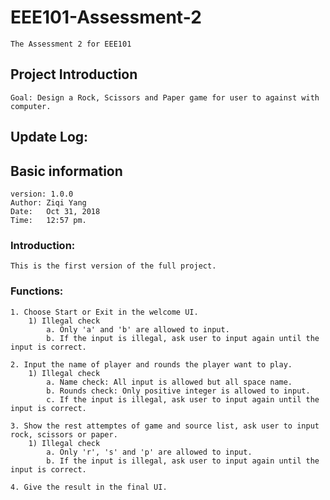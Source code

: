 # EEE101-Assessment-2
    The Assessment 2 for EEE101

## Project Introduction
    Goal: Design a Rock, Scissors and Paper game for user to against with computer.

## Update Log:
## Basic information
    version: 1.0.0
    Author: Ziqi Yang
    Date:   Oct 31, 2018
    Time:   12:57 pm.
### Introduction:
    This is the first version of the full project.
### Functions:
    1. Choose Start or Exit in the welcome UI.
        1) Illegal check
            a. Only 'a' and 'b' are allowed to input.
            b. If the input is illegal, ask user to input again until the input is correct.
    
    2. Input the name of player and rounds the player want to play.
        1) Illegal check
            a. Name check: All input is allowed but all space name.
            b. Rounds check: Only positive integer is allowed to input.
            c. If the input is illegal, ask user to input again until the input is correct. 
    
    3. Show the rest attemptes of game and source list, ask user to input rock, scissors or paper.
        1) Illegal check
            a. Only 'r', 's' and 'p' are allowed to input.
            b. If the input is illegal, ask user to input again until the input is correct.
    
    4. Give the result in the final UI.